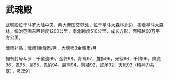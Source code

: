 # 武魂殿

武魂殿位于斗罗大陆中央，两大帝国交界处，位于星斗大森林北边，挨着星斗大森林，统治范围东西跨度1200公里，南北跨度510公里，成长方形，面积越60万平方公里。

魂师补贴：魂师1金魂币/月，大魂师3金魂币/月

拥有封号斗罗：千道流99，金鳄98，青鸾97，雄狮96，光翎96，千钧96，降魔96，鬼95，菊95，鬼豹94，魔熊94，刺豚92，蛇矛92，天风93（精神力共享），灵鸢91

